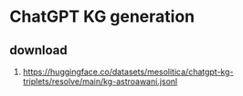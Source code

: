 # ChatGPT KG generation

## download

1. https://huggingface.co/datasets/mesolitica/chatgpt-kg-triplets/resolve/main/kg-astroawani.jsonl